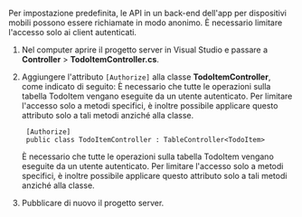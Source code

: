 
Per impostazione predefinita, le API in un back-end dell'app per dispositivi mobili possono essere richiamate in modo anonimo. È necessario limitare l'accesso solo ai client autenticati.

1. Nel computer aprire il progetto server in Visual Studio e passare a **Controller** > **TodoItemController.cs**.

2. Aggiungere l'attributo `[Authorize]` alla classe **TodoItemController**, come indicato di seguito: È necessario che tutte le operazioni sulla tabella TodoItem vengano eseguite da un utente autenticato. Per limitare l'accesso solo a metodi specifici, è inoltre possibile applicare questo attributo solo a tali metodi anziché alla classe.


        [Authorize]
        public class TodoItemController : TableController<TodoItem>
   
    È necessario che tutte le operazioni sulla tabella TodoItem vengano eseguite da un utente autenticato. Per limitare l'accesso solo a metodi specifici, è inoltre possibile applicare questo attributo solo a tali metodi anziché alla classe.
   
3. Pubblicare di nuovo il progetto server.

<!---HONumber=Oct15_HO3-->